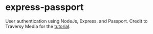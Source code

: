 # express-passport
User authentication using NodeJs, Express, and Passport.
Credit to Traversy Media for the [tutorial](https://www.youtube.com/watch?v=6FOq4cUdH8k&t=639s).

